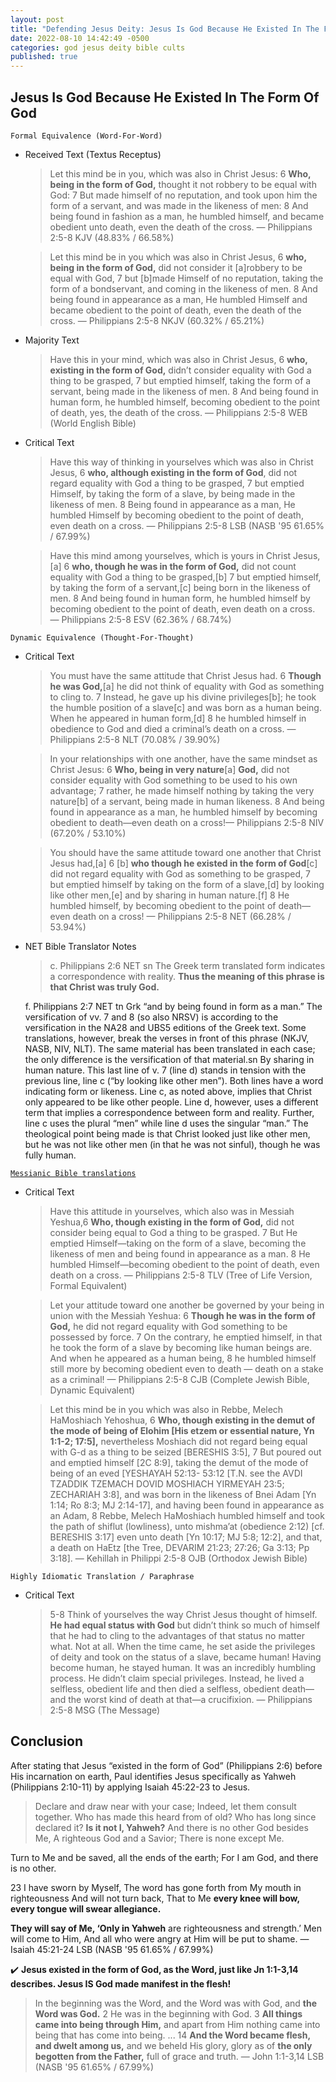 ```yaml
---
layout: post
title: "Defending Jesus Deity: Jesus Is God Because He Existed In The Form Of God! ✝️"
date: 2022-08-10 14:42:49 -0500
categories: god jesus deity bible cults
published: true
---
```


## Jesus Is God Because He Existed In The Form Of God

`Formal Equivalence (Word-For-Word)`
- Received Text (Textus Receptus)

    > Let this mind be in you, which was also in Christ Jesus: 6 **Who, being in the form of God,** thought it not robbery to be equal with God: 7 But made himself of no reputation, and took upon him the form of a servant, and was made in the likeness of men: 8 And being found in fashion as a man, he humbled himself, and became obedient unto death, even the death of the cross. &mdash; Philippians 2:5-8 KJV (48.83% / 66.58%)

    > Let this mind be in you which was also in Christ Jesus, 6 **who, being in the form of God,** did not consider it [a]robbery to be equal with God, 7 but [b]made Himself of no reputation, taking the form of a bondservant, and coming in the likeness of men. 8 And being found in appearance as a man, He humbled Himself and became obedient to the point of death, even the death of the cross. &mdash; Philippians 2:5-8 NKJV (60.32% / 65.21%)

- Majority Text

    > Have this in your mind, which was also in Christ Jesus, 6 **who, existing in the form of God,** didn’t consider equality with God a thing to be grasped, 7 but emptied himself, taking the form of a servant, being made in the likeness of men. 8 And being found in human form, he humbled himself, becoming obedient to the point of death, yes, the death of the cross. &mdash; Philippians 2:5-8 WEB (World English Bible)

- Critical Text

    > Have this way of thinking in yourselves which was also in Christ Jesus, 6 **who, although existing in the form of God**, did not regard equality with God a thing to be grasped, 7 but emptied Himself, by taking the form of a slave, by being made in the likeness of men. 8 Being found in appearance as a man, He humbled Himself by becoming obedient to the point of death, even death on a cross. &mdash; Philippians 2:5-8 LSB (NASB '95 61.65% / 67.99%)

    > Have this mind among yourselves, which is yours in Christ Jesus,[a] 6 **who, though he was in the form of God,** did not count equality with God a thing to be grasped,[b] 7 but emptied himself, by taking the form of a servant,[c] being born in the likeness of men. 8 And being found in human form, he humbled himself by becoming obedient to the point of death, even death on a cross. &mdash; Philippians 2:5-8 ESV (62.36% / 68.74%)

`Dynamic Equivalence (Thought-For-Thought)`
- Critical Text

    > You must have the same attitude that Christ Jesus had. 6 **Though he was God,**[a] he did not think of equality with God as something to cling to. 7 Instead, he gave up his divine privileges[b]; he took the humble position of a slave[c] and was born as a human being. When he appeared in human form,[d] 8 he humbled himself in obedience to God and died a criminal’s death on a cross. &mdash; Philippians 2:5-8 NLT (70.08% / 39.90%)

    > In your relationships with one another, have the same mindset as Christ Jesus: 6 **Who, being in very nature**[a] **God,** did not consider equality with God something to be used to his own advantage; 7 rather, he made himself nothing by taking the very nature[b] of a servant, being made in human likeness. 8 And being found in appearance as a man, he humbled himself by becoming obedient to death—even death on a cross!&mdash; Philippians 2:5-8 NIV (67.20% / 53.10%)

    > You should have the same attitude toward one another that Christ Jesus had,[a] 6 [b] **who though he existed in the form of God**[c] did not regard equality with God as something to be grasped, 7 but emptied himself by taking on the form of a slave,[d] by looking like other men,[e] and by sharing in human nature.[f] 8 He humbled himself, by becoming obedient to the point of death—even death on a cross! &mdash; Philippians 2:5-8 NET (66.28% / 53.94%)

- NET Bible Translator Notes
    
    > c. Philippians 2:6 NET sn The Greek term translated form indicates a correspondence with reality. **Thus the meaning of this phrase is that Christ was truly God.**
    >
    f. Philippians 2:7 NET tn Grk “and by being found in form as a man.” The versification of vv. 7 and 8 (so also NRSV) is according to the versification in the NA28 and UBS5 editions of the Greek text. Some translations, however, break the verses in front of this phrase (NKJV, NASB, NIV, NLT). The same material has been translated in each case; the only difference is the versification of that material.sn By sharing in human nature. This last line of v. 7 (line d) stands in tension with the previous line, line c (“by looking like other men”). Both lines have a word indicating form or likeness. Line c, as noted above, implies that Christ only appeared to be like other people. Line d, however, uses a different term that implies a correspondence between form and reality. Further, line c uses the plural “men” while line d uses the singular “man.” The theological point being made is that Christ looked just like other men, but he was not like other men (in that he was not sinful), though he was fully human.

[`Messianic Bible translations`](https://en.wikipedia.org/wiki/Messianic_Bible_translations)
- Critical Text
    > Have this attitude in yourselves, which also was in Messiah Yeshua,6 **Who, though existing in the form of God,** did not consider being equal to God a thing to be grasped. 7 But He emptied Himself—taking on the form of a slave, becoming the likeness of men and being found in appearance as a man. 8 He humbled Himself—becoming obedient to the point of death, even death on a cross. &mdash; Philippians 2:5-8 TLV (Tree of Life Version, Formal Equivalent)

    > Let your attitude toward one another be governed by your being in union with the Messiah Yeshua: 6 **Though he was in the form of God,** he did not regard equality with God something to be possessed by force. 7 On the contrary, he emptied himself, in that he took the form of a slave by becoming like human beings are. And when he appeared as a human being, 8 he humbled himself still more by becoming obedient even to death — death on a stake as a criminal! &mdash; Philippians 2:5-8 CJB (Complete Jewish Bible, Dynamic Equivalent)

    > Let this mind be in you which was also in Rebbe, Melech HaMoshiach Yehoshua, 6 **Who, though existing in the demut of the mode of being of Elohim [His etzem or essential nature, Yn 1:1-2; 17:5],** nevertheless Moshiach did not regard being equal with G-d as a thing to be seized [BERESHIS 3:5], 7 But poured out and emptied himself [2C 8:9], taking the demut of the mode of being of an eved [YESHAYAH 52:13- 53:12 [T.N. see the AVDI TZADDIK TZEMACH DOVID MOSHIACH YIRMEYAH 23:5; ZECHARIAH 3:8], and was born in the likeness of Bnei Adam [Yn 1:14; Ro 8:3; MJ 2:14-17], and having been found in appearance as an Adam, 8 Rebbe, Melech HaMoshiach humbled himself and took the path of shiflut (lowliness), unto mishma’at (obedience 2:12) [cf. BERESHIS 3:17] even unto death [Yn 10:17; MJ 5:8; 12:2], and that, a death on HaEtz [the Tree, DEVARIM 21:23; 27:26; Ga 3:13; Pp 3:18]. &mdash; Kehillah in Philippi 2:5-8 OJB (Orthodox Jewish Bible)

`Highly Idiomatic Translation / Paraphrase`
- Critical Text
    > 5-8 Think of yourselves the way Christ Jesus thought of himself. **He had equal status with God** but didn’t think so much of himself that he had to cling to the advantages of that status no matter what. Not at all. When the time came, he set aside the privileges of deity and took on the status of a slave, became human! Having become human, he stayed human. It was an incredibly humbling process. He didn’t claim special privileges. Instead, he lived a selfless, obedient life and then died a selfless, obedient death—and the worst kind of death at that—a crucifixion. &mdash; Philippians 2:5-8 MSG (The Message)

## Conclusion

After stating that Jesus “existed in the form of God” (Philippians 2:6) before His incarnation on earth, Paul identifies Jesus specifically as Yahweh (Philippians 2:10-11) by applying Isaiah 45:22-23 to Jesus.

> Declare and draw near with your case;
Indeed, let them consult together.
Who has made this heard from of old?
Who has long since declared it?
**Is it not I, Yahweh?**
And there is no other God besides Me,
A righteous God and a Savior;
There is none except Me.
>
Turn to Me and be saved, all the ends of the earth; For I am God, and there is no other. 
>
23 I have sworn by Myself, The word has gone forth from My mouth in righteousness And will not turn back, That to Me **every knee will bow, every tongue will swear allegiance.** 
>
**They will say of Me, ‘Only in Yahweh** are righteousness and strength.’
Men will come to Him,
And all who were angry at Him will be put to shame. &mdash; Isaiah 45:21-24 LSB (NASB '95 61.65% / 67.99%)

✔️ **Jesus existed in the form of God, as the Word, just like Jn 1:1-3,14 describes. Jesus IS God made manifest in the flesh!**

> In the beginning was the Word, and the Word was with God, and **the Word was God.** 2 He was in the beginning with God. 3 **All things came into being through Him,** and apart from Him nothing came into being that has come into being. ... 14 **And the Word became flesh, and dwelt among us,** and we beheld His glory, glory as of **the only begotten from the Father,** full of grace and truth. &mdash; John 1:1-3,14 LSB (NASB '95 61.65% / 67.99%)

<script>
    var refTagger = {
        settings: {
            bibleVersion: 'ESV'
        }
    }; 

    (function(d, t) {
        var n=d.querySelector('[nonce]');
        refTagger.settings.nonce = n && (n.nonce||n.getAttribute('nonce'));
        var g = d.createElement(t), s = d.getElementsByTagName(t)[0];
        g.src = 'https://api.reftagger.com/v2/RefTagger.js';
        g.nonce = refTagger.settings.nonce;
        s.parentNode.insertBefore(g, s);
    }(document, 'script'));
</script>